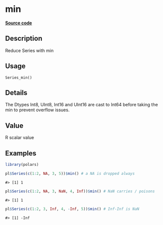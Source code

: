 
# min

[**Source code**](https://github.com/pola-rs/r-polars/tree/4c60e4ba5981c539b9639261157303d78f545b69/R/series__series.R#L660)

## Description

Reduce Series with min

## Usage

<pre><code class='language-R'>Series_min()
</code></pre>

## Details

The Dtypes Int8, UInt8, Int16 and UInt16 are cast to Int64 before taking
the min to prevent overflow issues.

## Value

R scalar value

## Examples

``` r
library(polars)

pl$Series(c(1:2, NA, 3, 5))$min() # a NA is dropped always
```

    #> [1] 1

``` r
pl$Series(c(1:2, NA, 3, NaN, 4, Inf))$min() # NaN carries / poisons
```

    #> [1] 1

``` r
pl$Series(c(1:2, 3, Inf, 4, -Inf, 5))$min() # Inf-Inf is NaN
```

    #> [1] -Inf
